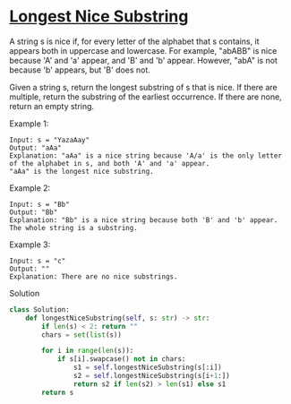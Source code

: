 # [Longest Nice Substring](https://leetcode.com/problems/longest-nice-substring/description/)

A string s is nice if, for every letter of the alphabet that s contains, it appears both in uppercase and lowercase. 
For example, "abABB" is nice because 'A' and 'a' appear, and 'B' and 'b' appear. However, "abA" is not because 'b' 
appears, but 'B' does not.

Given a string s, return the longest substring of s that is nice. If there are multiple, return the substring of the 
earliest occurrence. If there are none, return an empty string.

Example 1:
```
Input: s = "YazaAay"
Output: "aAa"
Explanation: "aAa" is a nice string because 'A/a' is the only letter of the alphabet in s, and both 'A' and 'a' appear.
"aAa" is the longest nice substring.
```
Example 2:
```
Input: s = "Bb"
Output: "Bb"
Explanation: "Bb" is a nice string because both 'B' and 'b' appear. The whole string is a substring.
```
Example 3:
```
Input: s = "c"
Output: ""
Explanation: There are no nice substrings.
```
Solution
```python
class Solution:
    def longestNiceSubstring(self, s: str) -> str:
        if len(s) < 2: return ""
        chars = set(list(s))

        for i in range(len(s)):
            if s[i].swapcase() not in chars:
                s1 = self.longestNiceSubstring(s[:i])
                s2 = self.longestNiceSubstring(s[i+1:])
                return s2 if len(s2) > len(s1) else s1
        return s
```